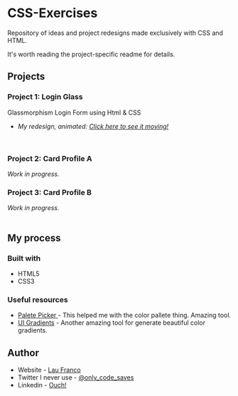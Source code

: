 # CSS-Exercises
Repository of ideas and project redesigns made exclusively with CSS and HTML.

It's worth reading the project-specific readme for details. 


## Projects
### Project 1: Login Glass
Glassmorphism Login Form using Html & CSS
- _My redesign, animated:_ [_Click here to see it moving!_](https://laufranco.github.io/CSS-Exercises/login-glass/index.html) 
<br>


### Project 2: Card Profile A
_Work in progress._
<br>


### Project 3: Card Profile B
_Work in progress._
<br>
<br>

## My process

### Built with

- HTML5
- CSS3

### Useful resources

- [Palete Picker ](https://coolors.co) - This helped me with the color pallete thing. Amazing tool.
- [UI Gradients](https://uigradients.com) - Another amazing tool for generate beautiful color gradients. 

## Author

- Website - [Lau Franco](https://onlycodesaves.wordpress.com/)
- Twitter I never use - [@only_code_saves](https://twitter.com/only_code_saves)
- Linkedin - [Ouch!](https://www.linkedin.com/in/laurianne-franco-de-lima/)
